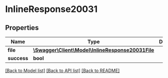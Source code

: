 # InlineResponse20031

## Properties
Name | Type | Description | Notes
------------ | ------------- | ------------- | -------------
**file** | [**\Swagger\Client\Model\InlineResponse20031File**](InlineResponse20031File.md) |  | [optional] 
**success** | **bool** |  | [optional] 

[[Back to Model list]](../../README.md#documentation-for-models) [[Back to API list]](../../README.md#documentation-for-api-endpoints) [[Back to README]](../../README.md)

